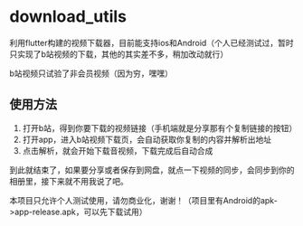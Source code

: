 # download_utils

利用flutter构建的视频下载器，目前能支持ios和Android（个人已经测试过，暂时只实现了b站视频的下载，其他的其实差不多，稍加改动就行）

b站视频只试验了非会员视频（因为穷，嘿嘿）

## 使用方法

1. 打开b站，得到你要下载的视频链接（手机端就是分享那有个复制链接的按钮）
2. 打开app，进入b站视频下载页，会自动获取你复制的内容并解析出地址
3. 点击解析，就会开始下载音视频，下载完成后自动合成

到此就结束了，如果要分享或者保存到网盘，就点一下视频的同步，会同步到你的相册里，接下来就不用我说了吧。

本项目只允许个人测试使用，请勿商业化，谢谢！（项目里有Android的apk->app-release.apk，可以先下载试用）

